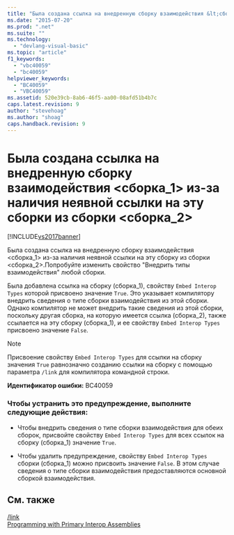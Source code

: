 ```yaml
---
title: "Была создана ссылка на внедренную сборку взаимодействия &lt;сборка_1&gt; из-за наличия неявной ссылки на эту сборки из сборки &lt;сборка_2&gt; | Microsoft Docs"
ms.date: "2015-07-20"
ms.prod: ".net"
ms.suite: ""
ms.technology: 
  - "devlang-visual-basic"
ms.topic: "article"
f1_keywords: 
  - "vbc40059"
  - "bc40059"
helpviewer_keywords: 
  - "BC40059"
  - "VBC40059"
ms.assetid: 520e39cb-8ab6-46f5-aa00-08afd51b4b7c
caps.latest.revision: 9
author: "stevehoag"
ms.author: "shoag"
caps.handback.revision: 9
---
```

# Была создана ссылка на внедренную сборку взаимодействия &lt;сборка_1&gt; из-за наличия неявной ссылки на эту сборки из сборки &lt;сборка_2&gt;
[!INCLUDE[vs2017banner](../../../visual-basic/includes/vs2017banner.md)]

Была создана ссылка на внедренную сборку взаимодействия \<сборка\_1\> из\-за наличия неявной ссылки на эту сборку из сборки \<сборка\_2\>.Попробуйте изменить свойство "Внедрить типы взаимодействия" любой сборки.  
  
 Была добавлена ссылка на сборку \(сборка\_1\), свойству `Embed Interop Types` которой присвоено значение `True`.  Это указывает компилятору внедрить сведения о типе сборки взаимодействия из этой сборки.  Однако компилятор не может внедрить такие сведения из этой сборки, поскольку другая сборка, на которую имеется ссылка \(сборка\_2\), также ссылается на эту сборку \(сборка\_1\), и ее свойству `Embed Interop Types` присвоено значение `False`.  
  
> [!NOTE]
>  Присвоение свойству `Embed Interop Types` для ссылки на сборку значения `True` равнозначно созданию ссылки на сборку с помощью параметра `/link` для компилятора командной строки.  
  
 **Идентификатор ошибки:** BC40059  
  
### Чтобы устранить это предупреждение, выполните следующие действия:  
  
-   Чтобы внедрить сведения о типе сборки взаимодействия для обеих сборок, присвойте свойству `Embed Interop Types` для всех ссылок на сборку \(сборка\_1\) значение `True`.  
  
-   Чтобы удалить предупреждение, свойству `Embed Interop Types` сборки \(сборка\_1\) можно присвоить значение `False`.  В этом случае сведения о типе сборки взаимодействия предоставляются основной сборкой взаимодействия.  
  
## См. также  
 [\/link](../../../visual-basic/reference/command-line-compiler/link.md)   
 [Programming with Primary Interop Assemblies](http://msdn.microsoft.com/ru-ru/306fa1d6-0703-4004-9e93-d0a57f1be81e)